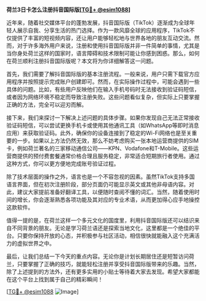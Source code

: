**荷兰3日卡怎么注册抖音国际版[[TG💪+ @esim1088](https://t.me/s/esim1088)]**

近年来，随着社交媒体平台的蓬勃发展，抖音国际版（TikTok）逐渐成为全球年轻人展示自我、分享生活的热门选择。作为一款风靡全球的应用程序，TikTok不仅提供了丰富的短视频内容，还让用户能够轻松地与世界各地的朋友互动交流。然而，对于许多海外用户来说，注册和使用抖音国际版并非一件简单的事情，尤其是当你身处荷兰这样的国家时，语言障碍和技术限制可能让你感到困惑。那么，如何在荷兰顺利注册抖音国际版呢？本文将为你详细解答这一问题。

首先，我们需要了解抖音国际版的基本注册流程。一般来说，用户只需下载官方应用程序并按照提示完成账户创建即可。然而，在实际操作过程中，可能会遇到一些具体的问题。比如，有些用户反映他们在输入手机号码时无法接收到验证码短信，或者因为网络环境不稳定而导致注册失败。这些问题看似复杂，但实际上只要掌握正确的方法，完全可以迎刃而解。

接下来，我们来探讨一下解决上述问题的具体步骤。如果你发现自己无法正常接收验证码短信，可以尝试更换手机卡或使用其他通讯工具（如WhatsApp等即时消息应用）来获取验证码。此外，确保你的设备连接到了稳定的Wi-Fi网络也是至关重要的一步。如果以上方法仍然无效，那么不妨考虑购买一张本地运营商提供的SIM卡，例如荷兰著名的三家移动通信公司——KPN、Vodafone和T-Mobile。这些运营商提供的预付费套餐通常价格合理且服务稳定，非常适合短期旅行者使用。通过这种方式，你可以更方便地完成账号验证过程。

除了技术层面的操作之外，语言也是一个不容忽视的因素。虽然TikTok支持多国语言界面，但在初次注册阶段，部分页面仍可能显示英文或其他非母语内容。对此，建议大家提前准备好翻译工具，以便随时查阅不懂的词汇。当然，随着使用时间的增长，你会逐渐熟悉各项功能及其对应的专业术语，从而更加得心应手地操控这款软件。

值得一提的是，在荷兰这样一个多元文化的国度里，利用抖音国际版还可以结识来自不同背景的朋友。无论是学习荷兰语还是探索当地文化，这里都是一个绝佳的平台。只要你保持开放的心态，并积极参与社区活动，相信很快就能融入这个充满活力的虚拟世界之中。

最后，让我们总结一下今天的重点内容。无论你是计划长期居住还是短暂访问荷兰，只要掌握了正确的技巧，就能轻松注册并享受抖音国际版带来的乐趣。当然，除了上述提到的方法外，还有更多实用的小贴士等待着大家去发现。希望大家都能在这个平台上找到属于自己的精彩瞬间！

[[TG💪+ @esim1088](https://t.me/s/esim1088) ![Image](https://i.postimg.cc/4NQfJmqS/Snipaste-2025-05-13-00-14-12.png)]